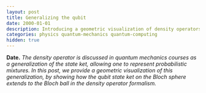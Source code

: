 ```yaml
---
layout: post
title: Generalizing the qubit
date: 2000-01-01
description: Introducing a geometric visualization of density operators for two-state systems.
categories: physics quantum-mechanics quantum-computing
hidden: true
---
```

**Date.** *The density operator is discussed in quantum mechanics courses as a generalization of the state ket, allowing one to represent probabilistic mixtures. In this post, we provide a geometric visualization of this generalization, by showing how the qubit state ket on the Bloch sphere extends to the Bloch ball in the density operator formalism.*

